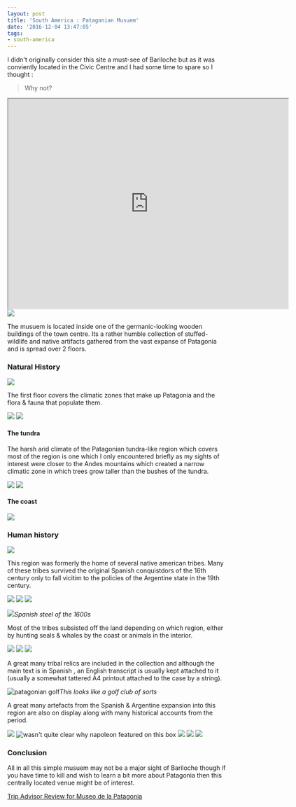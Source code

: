 ```yaml
---
layout: post
title: 'South America : Patagonian Musuem'
date: '2016-12-04 13:47:05'
tags:
- south-america
---
```


I didn't originally consider this site a must-see of Bariloche but as it was conviently located in the Civic Centre and I had some time to spare so I thought :

> Why not?

<iframe src="https://www.google.com/maps/d/embed?mid=1oXYE3vL2yg6d7rgbyuWSQboaFYE" width="640" height="480"></iframe>

<img src="https://lh3.googleusercontent.com/OkjY6knIErvZU6Gv53dLQfPUlbfTM-fJgbngoPdLshjdCEpNbk7ZRBXrt0uLzarvozBz0gsJ7v_JkTeVzPCOPULT4Oif3jpx4-HnZP_OTdP9BQKbH04eomKHqtuDL3vt5qz8mPDdkjBYUAbx0p3my-hk8Zd8UKfoPbDd1L-M7nSOowgzE_A-Llub7Gfrrtg7unztWiCkRGjuPXc7Rw8votO3W6GXbRan30704NDbFscwj3kDp0DaLvbP3KQg4za74uk-yPueAxnKGWriw2ueKBMCALK3WkUKxmL7625Smyg4oIn55vIkSe-pt9mngTnpFOgaV5p0m_tyKADFT_89n8xDXIWlaijPIQZvFk0-UefOWDzEn5BkSryqDuCEPtKiHLhGEBjn7s5gQT8PMnSMYYZ9O66-L7kJSgVCZC8KP183Ou0UBcNPo5tX0tPO6W0q419rmI3soqpAh_eNiqgha_lXLptakQeqVGIZvkx-IaHKuE0yiqwQr-3K5SBoLwquhcV2OcYJQ9YM5pZm0ip7neJO8E3n6TfxH1dBJO50bgfY6OxAn7wPzzziBarEF_Tj-3B7mQCT2I9StQMWSnW8X2eSxabQNYYId1u5E2zJiRFXkjHpjVCRkhcjmueU1eWmuAKgwo8bkHfWfqOXiwIkWzYaHhPactDYgUA=w1068-h604-no"/>

The musuem is located inside one of the germanic-looking wooden buildings of the town centre. Its a rather humble collection of stuffed-wildlife and native artifacts gathered from the vast expanse of Patagonia and is spread over 2 floors.

### Natural History

<img src="https://lh3.googleusercontent.com/uOCqZ_T83w9AQUzjX0-Dd_68Gli3Ia3spDT5pt_qUIkaZEzNkVpMvyPMiKSYxUad-msdI5pB29UwIkl6MOpkIlCUypouO8j3U7zCoCf3K5O_lWq7G_MeesIYkVmeq3im7fqZazOSa3wf6glziUL-7Q-clv9QT2VRRp0b-4tfO0QTB3exS9eAp8gIC5mugAJrKVLdPlZlAxE6wjasqCb6UrVpLYSZeZ9LHbCkoeuLOCVBzo1KhI6-hEsdQroYQIW5rqJC6v0IKkB_CDxL5DgUL4hnTrntZjpMeUUxg2cWjYIsJHYTQ-wz-SXIKJUl9zW868EyxoEr8kPvdexfEUn61XEKzRkbyibiIIoR-T17he5kjYTn_aHZyFtQ-Jh_fIl16jJEG3VE5VmtwLc6McYKpI27nwf_yEayQTT5fsLw9RAJXY47VoYvn9chHLSCZZ5XK-gn8bIYPpgXkj40CKYmdLH-xxIAlFrS7Pa2dHeL5YjR5oJq3196ab4v7m6ADDVjNaaSs-WA4lQzpVxMroUkWVu21AJJw7XqBViI8_WTotKGxKt-I1VsuFEAFfU-3TzNCvrnBnFklX5xJ7P2yKfGOxylwD7ipsfY72YcDSA7G4ahz1gaj9saUPjI-1-RnHphDQYzc_NbDdm9V3582q82MTOhZVpIOsIVYqo=w1068-h712-no"/>

The first floor covers the climatic zones that make up Patagonia and the flora & fauna that populate them. 

<img src="https://lh3.googleusercontent.com/ME0XE8dIGBegZXITiOiZQErCJbDqgsBoCrLrND2VDAHFQ6uarZlK-l2bwKz4mPX_DWqdM2FQ3xl8c42NxZvpuzae3f5kHrxueWitxd4pDgTUnf8zvOZU8AlEiV8k86rgEn7ZtJhB0P7_ndpNGfDSs-OixPtmU-J5TIdg-IxGlySFt4d_j13O6T5Rgy-VLUq-lfp4dzRyacRFBtYH7XpfPEk25VahpUFOsiJfGGBEZZNhMy1TAVB_7FH9-lZGEiq67gKevkNuAAXeSP0nELRlwD0Z0x10CyJJzIv6Xv3yYybVZSTsRlMYLK5ZIkgaUqLtYuUzZ8mKOgI_iRZ2_0Yh6Ri5Vd729abEL-jetuw49--s6cS2XtFsBiEp9Ka8Zk3n3FtP06IsQ9vPJkE45PZPB84SwC7GZW5tfv39vkrYnfTSneMS9D-SyXExvfS1_PIIhSwl_JEw84XBr3dXsnBoFWY1xHoQT4zJjpaJcs6CZlSvxVC8eApTFnbKlDKR2_uYNdWl7hT8kbLLomTWzotnDuKr8TRW2VET4-N4GsE7FuN9OHEH9NasJ04OuGi8ejHQfdcztlkZZmV8yWDJMOO7fOBx-l9DrB4y2Ejum10t--vv0N4kEPhcTwxvZr75-Et8u85G58fzyCubA6PfeYnY1MNa-gfvHpVQCDI=w1463-h974-no"/>

<img src="https://lh3.googleusercontent.com/yl9sUzmmgVzbjq9z2zCrejY2MgauSDpGoSe0CbOlUt3REuycKRXB1sORjW4rDSBHa27XZyjBF_wJhQs78sI3W3yVeLjFSE_1nRxrAVtUNCdoCyz8RDPbeZ0Glgm1Z9gnBHizSVjUqt0tEzgfsdBquGt5LVdcB0szOsf52lDBw9MsqozqVNYMONPgYsDgVruw0v2ScG8GcTVQdsos8Td5Wo8wCKVMMMMlK6oYylr_gOJpRbDs9m8Q6RFY6eT4W19leKucMpcaQ_RAPyVz0R4zjEaRoQ5E536ucGPB9HEqlKN8ET_liP_2JmdxzzOBbNot1BRPwopoje73xnReQ18b3QkeMcBEGdcMMPq2HqQUBFozjInzLC7YQgANt0MSEj5b-2ZIc9gx6cooeTFKY0Y3HfcFH2TcHWNnfpp3K0bQf5bF6gzt3FUzv6uYJQI6ZVtWhDOiDqAUjieaZf0wPFWz2aWyFdgGXtMfX2cLNqwfS2jlki2cpj_oRnExGf9SkYxaAso9tzn-BFzRII4M_ISnBy9jPNG5PX6MeGSfz_xKcoRY2DBjAmBTkIyKAXk1B7cWwsXuG6ZMXt8sq3I7oi23FubYfpO3ij2oNcpSg2GwCbKeVv28Va1bOKWwn1cj4NCCc6Yi48HO6VmM5EZTpmV1bFvywK37-JjQzIs=w1068-h712-no"/>

#### The tundra

The harsh arid climate of the Patagonian tundra-like region which covers most of the region is one which I only encountered briefly as my sights of interest were closer to the Andes mountains which created a narrow climatic zone in which trees grow taller than the bushes of the tundra.

<img src="https://lh3.googleusercontent.com/qaa1pbN3Z07R6h_gjL3jM8yXLDS7Mm6sgP_7pN1IdAZ3B5iGjw4NzkaGSNyF19jxTjQAJT47VD_EG6jdFlPKYssFOSSKwo-gcC1ibdixN4pwPmAMUAFM8mhaK2SmgyA429mLRXad8KmRyrqLWghvYG0f_8k4SRI5PCU13Bjbm7lIZAVcPGgAkDliGRXDV4uRQCNOuiNX0tQbufFcMz_JZPjmRNC6UBINofr9HICuL4joRYtiyYAa09wCBCr7s1cTZ2Oq61v3bEfOdvHS7oVOz9-wgVQd-lojq5x7V2AjX0eoqdwQmGkOvhJIVShNdR9abfey7xNyXFPJenkxY2gj7LWvSZog1hj5JZiFonWpIk7fwM2H-ndPmpmwMDStjD0sVNDyRIYRgsNQwa6nU1iqvNVU1gOLJ3NnjjcrJ16kdF0OoAxjao43VO8ouPi2XA2rkr0ShOV-ck_pNCj6DvJGgw1Kyklq2V-QNbE9dri21Mj8f11piPVmCBJI8iFayEW_-t0wQrfD37ivpiL2CEDig-m86y6RtiagMWs2Q8Jh74pR2vs77EGQxctIFUVSpCtXs8hnQ2sL_iZAFDpk3JSbE0ycA3it6GT_wuBW19yQSAXgq82A9dY7Z5227miLmCsmVs5YWznRqtiSEnDJKBnY8G_B41mwqgKW3dU=w1463-h974-no"/>

<img src="https://lh3.googleusercontent.com/SuvDg00SpNzV5q3OZBH2ccriq_P9X3HqLdBriyUISdJ6B1jHUr260gpfXnKWA9eCJqiTED1hgFVaA1RZfPuxhrOamf_tIqWDlvDcHId0UzhxrqeWtWOqRPcSDtlVuNBbTCn6ivP8kuLELDhhRY_BjD7QMWDV5yUAg4BLbnwHb-Dztt_e7YGmhPQspjc9dMvxxHzncP2JhhqODf1pTd_XsQAeJ8U_ug2TV5AeowFBUxIaMfUNmeTV684FiMchZKExIfTyPzeh3Zq6tqHn4gfB45rGsfOAUMQTkBqTBa1SyPk8vKCQUPZLhD6ZQ_yGcBx9ya6wk-giopbOGzrgOoWFPOG-1IH-sQ4PwdzoXNuzgfafcuA-4A592t5FHaQJSZkBpA6MnTFoAzrejdn8ii-PKa4qt5rXpBSBMKjUVMRmprsPx082GGTA2wTWSSYkjxN0Cn8YKhHvqwJc60E9scwcDuaA693Ebb3SNQ51095N63EiTXuimemHjlMT5x0DGWpfXD7mRl9bn16bKJmuz9rbhSZ0LsG9z6sdf_HG1zTi_0vHWPDAnqpmM99vbaS3hy92f8Uaiq2O3iOvYzuCYs6hGbwBkyeKhdJI5b3H8b0C9EI8Fz--gKz9z1G__NZ02Sz2vdF0AQIR_I8VqzxRdfYFeViQDZR7EO_JOmo=w1463-h974-no"/>

#### The coast

<img src="https://lh3.googleusercontent.com/lzxTrl2sw1SDneUWDGKvhoyIbFhEX-CxSZd1FQ9wZQ5FMqa4oC_T6U5j0PN68QmuUTnD9r8UqOJD-Lv0BnTphtdlugiJ0Oo0iPx1LHbxwz2gP1Mf4V-3rYJaCOYMXlAaN4VJ_9E0_EiS6Sj7YbuMj5Fq0umkoNOL448PXurjWvZRfTvMHOv7MvoJAHMfakOUNn9_8cyY2kYnIUOQxozlfMHOkFmLwhPAG2B_F0OW_n33NkdD_n7eV6I6l5wgyutw6lu09Rrpnfh3EckoGn09Grskz75UsmHUJzdeE1l6CxtLNug2-2cf8IWaHcSyc_TNuGOaSB7NbSGA8WyTVsn3tdRL5yledQdeq2-nSpnMKav_JFQZuFGosV1Pjl-B7ONktBKQWS8_LLtxrbRe6FeQ1kC1pkz3semncxld8xZbEV6RolccazraYe1WdEC3f6QZWFKkfdeynkfvRln6vMg4t2xGkCbbDLsJJ96z8vP7L35zjrR8V1Fe4Tz-2_R6VSP9UFcWeUSNgOvtF4lu7wD5TOb0IsoP9yFugkhln4T5qfy-Fzna5ihesxcdp7J9XR0V9tCDeRiK3yHaM2XgtuJOCPEqK_v7SUuMhshAFUyend2Wn1ITpHSrEdU1z8V65Ja3WFFo8sw6sgbN_94bzVKNNq0doMOzdmPS0r8=w1068-h712-no"/>

### Human history

<img src="https://lh3.googleusercontent.com/Og38FFiRxbyuiubcOONLLGmDmOsqVuk3Y832d6IlnNZ7zJ4DnE1RjD1Kkc254a-vpZIDnsc5jtrN5Mr2t4N-XLuBH-CxvUtwrsbZrA8TQrXD93l1ucUjYARQjBvOLyQxZRQZ_tzTpX78rgdN10x8xtidWZuEftUG7bMa8lxT5xASPNpXF5UbMzGOozHjZs32w_YF7poWjjIKV_EaPCHM5uPRXsMtAwHVfH5gOtiHAwbXDnsdAo7KzZ9n966DebA5rspSBrL_0CXcuvRIiR6WWZqs1fCWOvTqJNfgyotNPzv8ohIx0IIfpZ3Wu9VLa3niHUekn0D7YX1IWRiUVLahEpM6v__DzL_hVgI8c9bATwgsubbweRnEgT6RCCGzSsOEmMxtMpHsx16C0ydoeXzadl1xO8O4TDLyByp-zgBkxbELrkJ1EX1fgpsIhse0uIkVTbovTRXvI1URSgP4fowhc1RUCF1N9JY_gzSMyuY3XOvRMBNw0qgPAs4P5IwXYhLcVWjMPJ-6w5RlZcdJErzt5g9gxWshxRS3V9fyJ9I--m4vuJjR260sEs6Sm5hz50iYGqShKeubSxHvSgRojK0u9nm_KQHCxjG4bfvNriMZaJvpk762J4CjJXy1DSsqXLy_HYcU-WF--kIE6YqTDf4cBYua7Gi8zr5sU0M=w586-h390-no"/>

This region was formerly the home of several native american tribes. Many of these tribes survived the original Spanish conquistdors of the 16th century only to fall vicitim to the policies of the Argentine state in the 19th century.

<img src="https://lh3.googleusercontent.com/DXPbEtU4yoDpu9e6lqpuakQ1rjBv0U7ztBq9XF-pVi0Omr6ESnubDAFoZueRUQuVgz6nZpPTwghqt2OyKFhLy1pIpXjVsQgcGI-FN0DENRu4YqUzthXYtK_fx1nrp2mTHeVWoOP6BMjqXe4jlYOqLYRnmhAgRel-Dwegxj7o6MOKXNcWVoWNe_nHL7AKnRccvKCiyucXDKcl17DIJaAyg4JjEZxPRR3dVpYYDxMrBKL2lcDbPeJD3Sz64-IAEnGU0rLo60yk466YrW7o_TP98Kw_kjTuhoE-YNF7a4z4GXn_NHWltW3Exy41kqmnZ5p2ZdHz_OsHVI7F_akDj01JU7Gw-ndqYoVF7OlVZUSXT8q3X_0EiyIhGpx2lVQ_xL9M6pUcVFYpTcziu19Cn7nVKIiER8x_HhUmUvyrJs0FWyOBEjuSlEpVInOMtsaQ6yBoq7rfwZ9HE4YUP1XZNqozswY0kUnhue8BUDVz4q5a7__wtdcPzigKgrNmjb1fZxrbhAHf0D8PuCRR1-NKHcvv2_iIPn7miTVHDyPssBQGwLz3858kABuLh93yvSWRWxKjC_kVdC7te5DWZAwJuRCn3_VKPkS5L7TX1wllJCB-XD0gnTzy77YK2s3OR7X2e3Oo9AaBXMtrvZxrqSuvonBW9VBzGx3DfOTg5pA=w1463-h974-no"/>

<img src="https://lh3.googleusercontent.com/FJ7JI_7Ntt-DXbOBvQUCatQhdLt3PbxvyFtJdJdQOJ8JJg2jkVNCbwN0Ah6garFUd9ZnzUST0BvZJWWkEYYDL_y40mNfKsACIMz2vyySsL-dDvcV5r2EyHNq6nV2PXcTb4CiK_oP227_2iGYnpTY0ebn7SE33n8Zr8iyCbrAuCGpIE18BSp-cDPgScjTNwMPKxHlfhRNdmbWJlv2zNx2KQU_bekXA6-XQJgJBjLyFp7PodkzaK6xMGflcmc8rQ6KqqL1nMHg1NRbCs7m4oJ77VnMoDVoTiiapRfJ1eyU09VqChorsyP6nFqFc1sI_5DSg_kD-xOtr-pMWef_comGdsAXOXYAmXxJAz0bL5ThC-IZKGF59MG4vzSH6FlTgXdQqG-U7HcMTIlYmZ2eauBC2U8zLCk6jzW6LRrAOG2hA-M3uho0jNNxNUnVYklTVPHi6fdR_hGoNCqM9nJ4vjDHulpDodokJc43BTz1QbXaKYCAGcMb8obDvhzaLWhQUZPCC6ZuVkXrOI_6QlaRgSLW-QZgtm5HyfBQrWabZcKTvQR0SHWHUBXmemVdcdyaarG-EMPZ0-Q3VeOuu4wrqfbaBQDgCL5GZSAQxS9S1n2Ca-Od-OmGO1R2X0GN7GXL7aA7vF1caBDo-wf11Gdk4yK5ypGpR6V0od8WJCA=w649-h974-no"/>

<img src="https://lh3.googleusercontent.com/nogtQAShjOfus0beyTE3CVHJ_jUDxyNvsAPa3h4WWFOWF-AabfH73prVHWJH8QV-hK7qVSbLiqc9GkdAeDUzdfvcOV6hvXDa1FBxFHPaWE9oZ3eWDQbXEj9XMPFWbKgM5HuGvj4oNl7h05l8M0ZNGQVWvVd2znVNRreYKr0P-TV0gRcoAN8kGZkDV4S8UN_T_vnFHfBWyWAqrgjrfeAclNOjyVwRzIXN1ShDJlLszgpV_UOj24wnPL1BHEdnJ0JlkDY75PG0YDm4Q-sjkA2UCJTQE9gT2ZHjcgWcWhsI_7h9KU45vcJGnyxZqhcbNMcwJz10q74WaBd0WfjgN8eMewMpp7Zp_W-bg85zAsVk82qmswXiFYIbm6KNd2QUoJgdvlIUZLGdJEUgu05lcfPOETw4bcU6rF45JuYI7nf0sP1gLihSMSyVh0rKIcQFhJMPBQazglvYV5jP0fP3RY3bLEtvPXMEzSKnCgW2GnJj9_bWoLbvD-aMK0xlKPCM78aKJC1ftldbWfBSP859BB73VBuNSI7W67x4vtRCqn0jxbjotFeYS_5avwfk56nonTSCZsCdOaRDGceff-G45Mml5LZ41SShkUuckXw34EH2OO6zKw5NzOn0kzeKZiYsAVkm-6kgWypdBlKRLzq_d1B4NyfGM-nfry5cCD0=w1463-h974-no"/>


<img src="https://lh3.googleusercontent.com/zXjg0n6pfJ7xz_uRjtCYn3ZjBfCARX1qMgdxPyBoz0OaQfaYo6cdNdUZ-oH9hy3ZDcnuSlK4SCbT7Fo_tFRfrJ--oAExixWfrUfeNKfWVaP0O_PGaMuEZM9wF068IkOl_gva0Mo_SKl04z8elHC4ba2xZfYlW9neWobKTViYaG1BAucDIfEQhBX_4T-W7KN4YKOBqnZ4SvPPp8g5HxTCfrUo42nw-eDNhN2mUQT97J4hKkKPlAkg6jiXDNV06KvmO_zKlZmNpTfl13iCFRA5G_Y0Bd2Rzc2f2hoISd7q0ME3gSlrmDzdm1KyiANrsYfd01eNfAza4Jiqgwf3NHV69dVvqQTyhCOd3BUlOQcLJ81T6P09wjzNZUhu5EQ7haJyBhIk6d3Z4sSCFBzcsO2SjG1iIDHXF0kLim-9ckNY6doEnOm8PbaEcgSREoV9pwCu3YheRnicBRVYALee97HWFpBRt0Giq2kwVdvjDvOxvMj_kb9FEHEBmqFcoA1-EH80Y6wRPvQ6AiahF7GLyCOxPmUicQFsbKpOoZe17umzCYdQ6q_y5_auIQ8QvpgsLgo36oVowrWOJ_V25Y1SHB_IDkmoa3BWa3L0VLAyqpoY8YuDbg76LWxpmyTXSqpuLg8ZXaQpqmgLRVcsJzUmxvVDHmASq3UuaQDV0MI=w649-h974-no"/>*Spanish steel of the 1600s*

Most of the tribes subsisted off the land depending on which region, either by hunting seals & whales by the coast or animals in the interior.

<img src="https://lh3.googleusercontent.com/23K7w_ucGMpOTGyf15U4mmoC_1Qu3dN-3Okn8lb0ifqMqdYjWdPny_yavobpT8tbu5K0TLBlZC2ga9EnkPMt5Po6iQAtpkR1euhmRCj4OtfchkfgJu4sKbgYTY53G2ZufqDGfYas5wPt1OdW3Q5ODGTbu-08ttdU-a7HQ15CxAS_KQANf07LJpwg4MY5xIZPJ4ddALReKBjeUhRlT5F2OQfiqHKkGMjGWYdndmXxoatk7cW272NkVxlyeqQ9u1Nc_rTGrpMUkswDOnvRfbGHPmzm-S6ItnJJOFKEr1-K-0HU3-CLfnJewMwqt5hklv2O97R-ktzmOk1pEixXgKcVLADs4cazbijAmnw53WMTHbZJ2xwL4POHFXA226X3fZrnm1wwRnFpbfgZEdxC5ZhWi1BN0BFiTAQLqj7B5GG4QMCvoRuQnspwitcM0a7lBzKkpSpN5AF0obZ7cUJPwz1SS_KL_LAcl13dXSEuJdXuwCFNTtCajuYJuKykA0HvjJ2j8-L9r5FpbqnTaW8WdzFjtEvjYuqsJKTQiIMPs_Ehqz36JlLTfy2fGrTt0qWeHGooOThlNopP7KoTJN4LrXkfg99bcQzoWXQUDmsxq8C1ofFQs996YcDYg-bzf9ZrPj5fEN7BftkUF96lPAhYCRGbb-Fv4fXFqAyHuWc=w1068-h712-no"/>

<img src="https://lh3.googleusercontent.com/AC2FcHAoowebIkw5xUKNl-LkZvB-0UgS8PCExFW6R1FzQXoaaEvDWJr6EsMVKCpPfvty1amVgozVD-t6u4oqOprzFzhRXcZDGE0B4BiwDl9Xh_3Sa7yKmAKUlIfP6_McApic1TvfQl2xGos5eeRnnIltIphi8_GS4Y3HxpLeIcCsnVOJgx-2hStr2TH1UzM5dVVnI6y-9R5MKXT14ODPBZ7r347LY8qS8UE2qbwm3Et0m7QI2evKSs9ZvUxqG-U4ffiR0e7-Y_Pu0HTS47erAeEzddQksk6eCJVK3vVk9SUEsgzlCFAxuldpJz0yDHc6oz9ojpSUHo_KIBTqinboyO8CTmQbqvfVKspbu20oAXP5vWNN8ZooDBFcA7fdaC1K3cVTI7vBDSOI_d6xdVCtjBATXBm9lAY_eSByoyNBxRsFs-xmSbXmLeHfKpy26y6gaRiMWnkLBi5c0z0zHtbDOBUUJJLCIPBngurI66cZmj78Kq9GwJ7hFjpRYJnIznp9yiI2LW2vyKWnGUEy82j2nYFlrP-j1zHu7DdxwQhkIYEoJ0aNlaw0KEBnIHrUfw_eJWFfvnHQR6Z5IrD8Co-NVgz76f7ypcLedY4U4b_5-DlwUKCxiOfWSP381iJTSSFgH16ZBwhFccQJM8IY8ynU6IeS8rR8wkhl7kQ=w1463-h974-no"/>

<img src="https://lh3.googleusercontent.com/CBhvk04WzvKrIJwVoCNuoQ_fPWYWfcQyHCYvT0kup7hHvwDhlpVwOBQEfu_Fx-oCiisw0J3bJAH7o1Or_djijhibj95zqSe0l_PLyQGCuoYHNdnDu3OhFkBZ40HZW-Q7qgxBAOpYYJ74V9tiBzW5Ggndq7kBXv35yOp8OjvBJ72wJQxaGduEdAqdiuEXQ7qhDRSMR3SAkxQ9HGOHmDqbO7K5xb3lAWixndB3qtoBIKcvXePibCAS66-JI7U4tv264Ec1CuEBNZYr3tCIo4UOarRL9OFjb_gylmEgIF_rf_BEAM4vOFqBEGBTIg6lG5ZBOAuIw1vGoVYkpPYfp1O3WaKcU6xiqaHFyIRSqsEc5ZM_XHvyIRumRqYtscW5MCa1uQZ7fmORg6ezKDWPHJz3IDlBKGJroqVrLjnL15xu1l_67behbztBGgTccXRLI1xHVaNhe9CIPQy36rsMy3kSCzxuSvmQKcu9hKHXB0zpr1ccJeNNjvOED5xpu7xC0xVwuALRyyaEIPCH7NSIy1S2S7YDl3lZRz9AM8zXuZjnXnEgy4j_Af2-L26tc5xyBlNxZlgn--1kpsXzAIFEwIw0uTZGcu4usNzqEiwlUQWafyzcitP1XQ0JcvhMT9IXX5txj0VIkOvwu-eKhV6gsMhYnb2qlslRUGVjDSE=w649-h974-no"/>

A great many tribal relics are included in the collection and although the main text is in Spanish , an English transcript is usually kept attached to it (usually a somewhat tattered A4 printout attached to the case by a string).

<img src="https://lh3.googleusercontent.com/kdBs68kfdc1T4-qXjqEMcS8EPZ4BghBCy2VMrCGOiUKTF57-oHmzITqTvG6bk7FR6jVFJVT6N5GitBIZ59b_OxqJpzSqpc3I-hrE-WYfobomhrhb0lkzNrSjv23S3n_gM4zknOajmSA9Obnq3fO_ltTU0w_HFeyN_1b3SfS6jdHYOcdunxjPlLRh1J44WKKqCYOloNHbTyUX4GEpjXeixBWBZqrNXzRc8bifvcFHbsalP_vxtwMBohHUi6T7ekEGyO5ZoLppLtUOoAImxxxpP45nRF8e3vMuq0CJXxJbWEBqKJHru0zfr4Kzk2rLMTcp_RZYdWHjpnGMLfi0RiPP0klckABZn3D25b5zLeYDV7cncU5sBzLtcO56KqASkwgCzHZkuDmOEcl8s_jvoGGXIHqgt7A5lKf1w_496bSecCi0LBxPf83n-5V8JoLeBQLl3PIG79UObw1UOh3mm7M8R74uUp5jpPdAgNC3Io0qT4UpbNX6NARdkrPi5tYvphprLe9UIfXpk3YiodpB1GvnwCZ6ifS_WWoMMw-Mccb2t9aNNi6XC6atcLHmQ7b7lX1vgiQZNs9Yym5ore4DaJYIOgKq70b2duIHFFE-04FopGRP90kDrfiyGQYDkxjqqQT7rqK0gfUawppB5efRvDTOEi2Ou9X3YNnmGQg=w1463-h974-no" alt="patagonian golf"/>*This looks like a golf club of sorts*

A great many artefacts from the Spanish & Argentine expansion into this region are also on display along with many historical accounts from the period.


<img src="https://lh3.googleusercontent.com/kOykQu1nS2DAa3c7s9v2NClKIjz7iWF4hh6tDCfRRgl0Yb_YrproxotBe4y8SMRyu4zujHCcswLi_jVNVBWLuI4aB_JnKm5fOBo6W_d1MSnieDo3boxlYvZ8cCLP5roUDHV8FgmeX4nHOMEir4OZwv1mrQImqN7eZQvW6RtyJm60Q3_SSb1zfUw3d7I5C2a6WhFoBSAI53UFrYJMx2RGDvEkkcktz1kh0BgHHIVkA1x7j-W1iCcuG6E27qQrJrMVgE6aqNdrVn6ED_jJBPffinbsxkzljXm2SgNq8ely_wNnUisiPQN-dNq6oGT8jqW6FgBULvGb4-vOxDjZw5yVmHMrouGZYe9JA1ljmZxwWcWW_3ndknik_Nj1FMJGkb3HEMhmK2qzRMcQxAnQWYmq9SZVeSBhq93zPNugF0se2-tl5CkWUdNvaV4VJK-GWFDiCR5RycByv4wGEGlsjwNSYSg9OYVuKcr7XitLofeGLi8rpVNy7OgXQ6EkpyWr80D5ZAYtTNAUTevnOn_9w0JvQvYU3f02Mk-a-vJEdQc5zVYRr3VvOW-3mu5MTqYDr8_goSXMxFIw7VQqRE_c_Li6MjmdLRWNoYGBZuMKHdl76Cngq6Qpzgq26euh380FY_H8NBGIJDrAZjkxGSRpa-7cHFZm4WAZSuL0Au4=w1463-h974-no"/>

<img src="https://lh3.googleusercontent.com/K9oQh2eh0by9idWzpI0EU0Ua_8mYXSgl9bQ-e69hKCq-TYmzAfuY7O8CSILIepxkUExTgTwba1lSyIKQ-aQbS3BiOShJIUIrdTFzqYcKGfM3iZY99YUHOFH_MzyDCN5ZRYR6DuMVqgaOAYzUS-NbBlC1Cv6Su5p-loISe4OKr7hKRfKZwMuAdHlX6R7sXW7hntTeKuz3tuRu_0mXJCsSxPLQRlvmE5OK13VQTQ4S4gslWUyx-jnDDh3P--_YU1iZ7UWlBj9XdWxX1dKArATUF_bSelqnD6r8eXHhsIETVvj6wPv03jUTWMSDbO0zFkobWrPskCeLlJQkc7Mw8-VhjRd1LhBCyxZqPX1TjixK4cxQicnpilvmd9PBDjYUAOLy94F433NV7ZdO2FUASsraQYwlTk3nrMz-WBuWgBe0rHNNzv7Qgzw7FZVxyc_h9coZ7lX3xf2bwvIAjBFIArBpEWq_LeM861nQohTXnnESvrbRh-kxgt08Pl97AAngOUAoAB6aN_RyLDYVO8Q04NzTrKUYEELgOWpJfr-nkeiaHZcIPotSOdn8FFT4JB-xAYUXaV8x5pkC4dW6tiZHr050-Nuy8GHMHBhFZMWNUPf9BV9fwou3eql05QTnVWQVLsd96lNiy2Qi9YbLwQLTe7lwzu9rw4XRRoeErZ8=w1463-h974-no" alt="wasn't quite clear why napoleon featured on this box"/>

<img src="https://lh3.googleusercontent.com/G82BcOGod2f8N3wpHVFBxKAAxSu8Dc2_I2_itAje1Bv54AfhP0xtv8TWIwkGBmx45xgIU7bGZIdxH_rshscbK0vYt5eYcd-pCQQZf-ZxjdJjtEyc1IxFbKvQUg9Tr6x6_0UcUud5xK4oQd8On3t3qamrcMimxdjNO5BHPLQRo1Dfb8unt49zaxTY1eMG5GLtS76FR636dxU8lVNGgkJG273z37VRP-3oa1p9T1gBmiV5BjiRuPqAEO4-_A3Qs6JIq31SAhDlRrbZGp2-J3SbnritqVAKtArag8_h2rSi4xj2e-gxAkMWg_xKnRFR6I0ADA5rft87RzhP-CWxlHTSfsQWyYyz1_rehnjdA9xltDLd-1wkkuyKTIC5fpA2aitZIMkIt1U4b3txnOutIfEVQrYXCr3Izl7Yc1LrtGwx_jYqwHKLonnDtE8Z0cIVmxFf3xO8BkGGgeXKuQpyT4Y-Lysp57IXgW-NLenPNKF86CoBkjIRw5FtUT8eGfTR67OrqDPu9r090rbhRz0-_T5VRYUCDErGSbB2og5WffJ5CuXwjZU-C0MFDhdAe-kuRSDwQYeIsl73_05gkfebGnoY8DY0_PQr7CV2OkPjD8R1xu02PomYui3sBdoZ7MIMPimG2IMKr7GJuoyPAvCw-hn17l0-kDoUp7kqGiU=w1463-h974-no"/>

<img src="https://lh3.googleusercontent.com/7c1N9K81rtnb7zPlGSbSDj95Q4v8l0N2_uMXitwDSYHwKFH1-TkBbGXcDPoGftmZm4N0y4Edaj8PLaJ4tBplOjkHXFI5Z4hsyx-4DfC874JD7961AwsHwbBnOxBzuKFWzug1oJCnQTJSmC_cORLU3rou0tCv0UNwwOy43VHw8DJM0TXa2Pz-KfVM4V_QKMhQ0EQD92KR5ykHEtM2jxWbigtPHt8WuDuuPriU1W1IlLFwzT-nIxq64y9EsdtEj5iPweLom6pCxHornvOWgMoeAIX9cHx0A_w1Wr4jOMNLcjdryysrgTZuXEByLeYuYHU8yLLkuEr3r7R9NLIWm2BvDfXGYr-VE6Sz6XXlpCIgIi7bD-AwMmsgxSyaCun6A3WqQkVV_m_e7mLxPsSdgMxdvTMHjz9NONCk1w-7Abwzw1zF34eHyafTuqjwetYhgz3Fs78kXQw-oNo3fWhq09EXHM4lvG08jaE6T_GshCbyCONLLzHlrkzYWnaoO9dOrJ1OZarPMfAg4q1Uf09uZVUNjvFt4Xr8MaRz7JhZf26b9xX9NxJX7BawxaFmpEssarhZ9VDLeNUsyRCG9mODDfxwHbJBaDQp37g0DjRZZTGygRo8WwaoT8_L0PF9z53Nw_QlNwUT-97jtuqO1r9UyUq1UT1Ywnp31ulm8Nw=w1463-h974-no"/>

<img src="https://lh3.googleusercontent.com/M1TQlTIKXm_gg4Sg0Ggoy_6a-1KgCh6Mk5xVcJMfAb3M7HCibB31TtZkKlQsv4SfiBZyA2EGqj3qGx8UYSwnauFC-DeBkOXFRbEqIW-fT0_CPPyZq4OkOchy5dFKxfqZH676XxDautNAi-7J96pj6lO0IoTGcoVERXK8Rs0aS-PjWVemDiSkbDlHay3tUa9gAF7WMktvK1s_Z0hPQTA15_oWmikitaDT0xIR9YfrlbeXYxBu8nAi2tseFDdakeyN-fvyJDvjdTXE0KFliEwvyCz6SsjRpvAsNcjym4sPjWInsaI4-CtlHlIu2x7QtD9fqicBI31ckqPD1zG2FiH2ChdTBNQzCl5bLYxs_d1zZEGC4jkcgi8OOkHdTPPqditykpZMa3Po4vLKsvfFqSDe-jJQ2sg7bF36aEpnfdKjfiaUCaRnnYNB8anEVlk6y-TaQtI-9VpFngzkfPPCp50NhjQnzEZ71E3wR2RRHZVIZ6UFapnzsaCJD-jRR_bO6OuO6HFX_ycvcplssxengH6H151YiPw00N_v2Xl3_ZMVnOiNrtPi-7GBAtkBk6p5iCFDg4lQ1yGiPoGooXu7OI6UQged1HOxcRzbgwNXShVt3MbJexpoE0p1KSjaP0x55PkgSJbDQVoCZ672-Sq3eKi4KiqJPYqJ3WlO-ro=w649-h974-no"/>

### Conclusion

All in all this simple musuem may not be a major sight of Bariloche though if you have time to kill and wish to learn a bit more about Patagonia then this centrally located venue might be of interest.

[Trip Advisor Review for Museo de la Patagonia](https://www.tripadvisor.com.sg/Attraction_Review-g312848-d552836-Reviews-Museo_de_la_Patagonia-San_Carlos_de_Bariloche_Province_of_Rio_Negro_Patagonia.htmlhttps://www.tripadvisor.com.sg/Attraction_Review-g312848-d552836-Reviews-Museo_de_la_Patagonia-San_Carlos_de_Bariloche_Province_of_Rio_Negro_Patagonia.html)